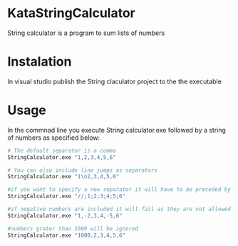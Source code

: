 # KataStringCalculator
String calculator is a program to sum lists of numbers

# Instalation
In visual studio publish the String claculator project to the the executable

# Usage
In the commnad line you execute String calculator.exe followed by a string of numbers as specified below:
```bash
# The default separator is a comma
StringCalculator.exe "1,2,3,4,5,6"

# You can olso include line jumps as separators
StringCalculator.exe "1\n2,3,4,5,6"

#if you want to specify a new separator it will have to be preceded by //
StringCalculator.exe "//;1;2;3;4;5;6"

#if negative numbers are included it will fail as they are not allowed
StringCalculator.exe "1,-2,3,4,-5,6"

#numbers grater than 1000 will be ignored
StringCalculator.exe "1000,2,3,4,5,6"
```
